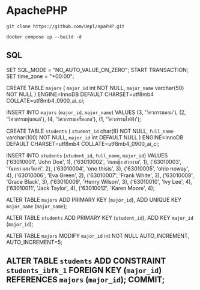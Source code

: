 # ApachePHP

```
git clone https://github.com/Uepl/apaPHP.git

docker compose up --build -d
```

SQL
---
SET SQL_MODE = "NO_AUTO_VALUE_ON_ZERO";
START TRANSACTION;
SET time_zone = "+00:00";

CREATE TABLE `majors` (
  `major_id` int NOT NULL,
  `major_name` varchar(50) NOT NULL
) ENGINE=InnoDB DEFAULT CHARSET=utf8mb4 COLLATE=utf8mb4_0900_ai_ci;

INSERT INTO `majors` (`major_id`, `major_name`) VALUES
(3, 'วิศวกรรมคอม'),
(2, 'วิศวกรรมหุ่นยนต์'),
(4, 'วิศวกรรมเครื่องกล'),
(1, 'วิศวกรรมไฟฟ้า');


CREATE TABLE `students` (
  `student_id` char(8) NOT NULL,
  `full_name` varchar(100) NOT NULL,
  `major_id` int DEFAULT NULL
) ENGINE=InnoDB DEFAULT CHARSET=utf8mb4 COLLATE=utf8mb4_0900_ai_ci;

INSERT INTO `students` (`student_id`, `full_name`, `major_id`) VALUES
('63010001', 'John Doe', 1),
('63010002', 'สมหญิง สวยงาม', 1),
('63010003', 'จันทรา แสงจันทร์', 2),
('63010004', 'ono thisis', 3),
('63010005', 'ohio noway', 4),
('63010006', 'Eva Green', 2),
('63010007', 'Frank White', 3),
('63010008', 'Grace Black', 3),
('63010009', 'Henry Wilson', 3),
('63010010', 'Ivy Lee', 4),
('63010011', 'Jack Taylor', 4),
('63010012', 'Karen Moore', 4);

ALTER TABLE `majors`
  ADD PRIMARY KEY (`major_id`),
  ADD UNIQUE KEY `major_name` (`major_name`);

ALTER TABLE `students`
ADD PRIMARY KEY (`student_id`),
ADD KEY `major_id` (`major_id`);

ALTER TABLE `majors`
  MODIFY `major_id` int NOT NULL AUTO_INCREMENT, AUTO_INCREMENT=5;

ALTER TABLE `students`
  ADD CONSTRAINT `students_ibfk_1` FOREIGN KEY (`major_id`) REFERENCES `majors` (`major_id`);
COMMIT;
---
